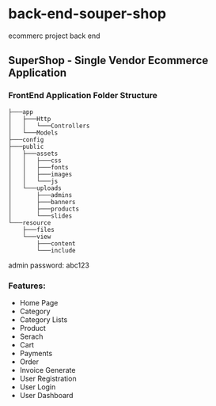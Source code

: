 # back-end-souper-shop
ecommerc project back end
## SuperShop - Single Vendor Ecommerce Application


### FrontEnd Application Folder Structure

```
├───app
│   ├───Http
│   │   └───Controllers
│   └───Models
├───config
├───public
│   ├───assets
│   │   ├───css
│   │   ├───fonts
│   │   ├───images
│   │   └───js
│   └───uploads
│       ├───admins
│       ├───banners
│       ├───products
│       └───slides
└───resource
    ├───files
    └───view
        ├───content
        └───include
```



admin password: abc123


### Features:

- Home Page
- Category
- Category Lists
- Product
- Serach
- Cart
- Payments
- Order
- Invoice Generate
- User Registration
- User Login
- User Dashboard

